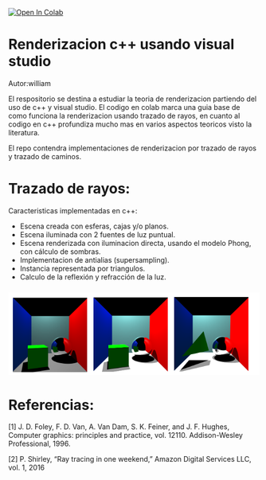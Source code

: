 <a href="https://colab.research.google.com/drive/1nFzxd5G2phwIOh-FdCCccFwc9oo0B09z?usp=sharing"><img src="https://colab.research.google.com/assets/colab-badge.svg" alt="Open In Colab"></a>

# Renderizacion c++ usando visual studio

Autor:william

El respositorio se destina a estudiar la teoria de renderizacion partiendo del uso de c++ y visual studio. El codigo en colab marca una guia base de como funciona la renderizacion usando trazado de rayos, en cuanto al codigo en c++ profundiza mucho mas en varios aspectos teoricos visto la literatura.

El repo contendra implementaciones de renderizacion por trazado de rayos y trazado de caminos.

# Trazado de rayos:

Caracteristicas implementadas en c++:

- Escena creada con esferas, cajas y/o planos.
- Escena iluminada con 2 fuentes de luz puntual.
- Escena renderizada con iluminacion directa, usando el modelo Phong, con cálculo de sombras.
- Implementacion de antialias (supersampling).
- Instancia representada por triangulos.
- Calculo de la reflexión y refracción de la luz.

<h3 align="center">
  <img src="imagenes/test2.png" width="600">
</h3>

# Referencias:

[1] J. D. Foley, F. D. Van, A. Van Dam, S. K. Feiner, and J. F. Hughes, Computer
graphics: principles and practice, vol. 12110. Addison-Wesley Professional, 1996.


[2] P. Shirley, “Ray tracing in one weekend,” Amazon Digital Services LLC, vol. 1,
2016
